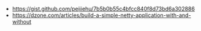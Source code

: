 - https://gist.github.com/peijiehu/7b5b0b55c4bfcc840f8d73bd6a302886
- https://dzone.com/articles/build-a-simple-netty-application-with-and-without

